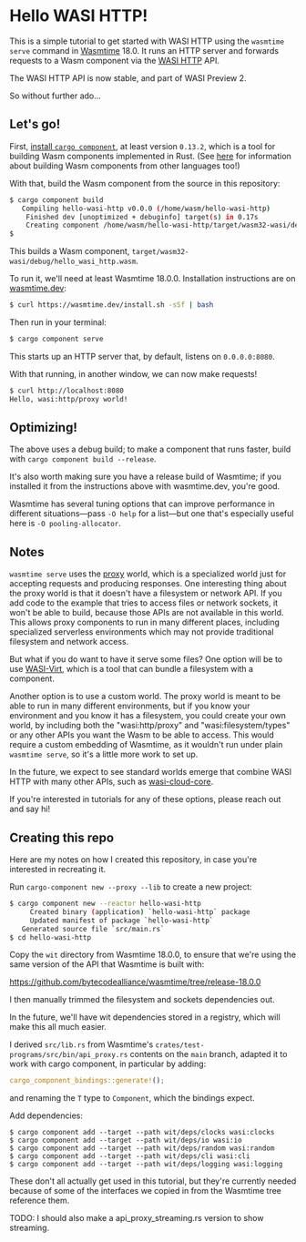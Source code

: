 # Hello WASI HTTP!

This is a simple tutorial to get started with WASI HTTP using the
`wasmtime serve` command in [Wasmtime] 18.0. It runs an HTTP server and
forwards requests to a Wasm component via the [WASI HTTP] API.

[Wasmtime]: https://wasmtime.dev
[WASI HTTP]: https://github.com/WebAssembly/wasi-http/

The WASI HTTP API is now stable, and part of WASI Preview 2.

So without further ado...

## Let's go!

First, [install `cargo component`](https://github.com/bytecodealliance/cargo-component#requirements),
at least version `0.13.2`, which is a tool for building Wasm components implemented in
Rust. (See [here] for information about building Wasm components from other
languages too!)

[here]: https://component-model.bytecodealliance.org/language-support.html

With that, build the Wasm component from the source in this repository:
```sh
$ cargo component build
   Compiling hello-wasi-http v0.0.0 (/home/wasm/hello-wasi-http)
    Finished dev [unoptimized + debuginfo] target(s) in 0.17s
    Creating component /home/wasm/hello-wasi-http/target/wasm32-wasi/debug/hello_wasi_http.wasm
$
```

This builds a Wasm component, `target/wasm32-wasi/debug/hello_wasi_http.wasm`.

To run it, we'll need at least Wasmtime 18.0.0. Installation instructions are
on [wasmtime.dev]:

```sh
$ curl https://wasmtime.dev/install.sh -sSf | bash
```

[wasmtime.dev]: https://wasmtime.dev/

Then run in your terminal:
```sh
$ cargo component serve
```
This starts up an HTTP server that, by default, listens on `0.0.0.0:8080`.

With that running, in another window, we can now make requests!
```sh
$ curl http://localhost:8080
Hello, wasi:http/proxy world!
```

## Optimizing!

The above uses a debug build; to make a component that runs faster, build
with `cargo component build --release`.

It's also worth making sure you have a release build of Wasmtime; if you
installed it from the instructions above with wasmtime.dev, you're good.

Wasmtime has several tuning options that can improve performance in different
situations&mdash;pass `-O help` for a list&mdash;but one that's especially
useful here is `-O pooling-allocator`.

## Notes

`wasmtime serve` uses the [proxy] world, which is a specialized world just for
accepting requests and producing responses. One interesting thing about the proxy
world is that it doesn't have a filesystem or network API. If you add code to the
example that tries to access files or network sockets, it won't be able to build,
because those APIs are not available in this world. This allows proxy components
to run in many different places, including specialized serverless environments
which may not provide traditional filesystem and network access.

But what if you do want to have it serve some files? One option will be to use
[WASI-Virt](https://github.com/bytecodealliance/WASI-Virt), which is a tool
that can bundle a filesystem with a component.

Another option is to use a custom world. The proxy world is meant to be able
to run in many different environments, but if you know your environment and
you know it has a filesystem, you could create your own world, by including
both the "wasi:http/proxy" and "wasi:filesystem/types" or any other APIs you want
the Wasm to be able to access. This would require a custom embedding of Wasmtime,
as it wouldn't run under plain `wasmtime serve`, so it's a little more work to
set up.

In the future, we expect to see standard worlds emerge that combine WASI HTTP
with many other APIs, such as [wasi-cloud-core].

[wasi-cloud-core]: https://github.com/WebAssembly/wasi-cloud-core

If you're interested in tutorials for any of these options, please reach out
and say hi!

[proxy]: https://github.com/WebAssembly/wasi-http/blob/main/wit/proxy.wit

## Creating this repo

Here are my notes on how I created this repository, in case you're interested
in recreating it.

Run `cargo-component new --proxy --lib` to create a new project:

```sh
$ cargo component new --reactor hello-wasi-http
     Created binary (application) `hello-wasi-http` package
     Updated manifest of package `hello-wasi-http`
   Generated source file `src/main.rs`
$ cd hello-wasi-http
```

Copy the `wit` directory from Wasmtime 18.0.0, to ensure that we're using the
same version of the API that Wasmtime is built with:

<https://github.com/bytecodealliance/wasmtime/tree/release-18.0.0>

I then manually trimmed the filesystem and sockets dependencies out.

In the future, we'll have wit dependencies stored in a registry, which will
make this all much easier.

I derived `src/lib.rs` from Wasmtime's
`crates/test-programs/src/bin/api_proxy.rs` contents on the `main` branch,
adapted it to work with cargo component, in particular by adding:

```rust
cargo_component_bindings::generate!();
```

and renaming the `T` type to `Component`, which the bindings expect.

Add dependencies:
```
$ cargo component add --target --path wit/deps/clocks wasi:clocks
$ cargo component add --target --path wit/deps/io wasi:io
$ cargo component add --target --path wit/deps/random wasi:random
$ cargo component add --target --path wit/deps/cli wasi:cli
$ cargo component add --target --path wit/deps/logging wasi:logging
```
These don't all actually get used in this tutorial, but they're currently
needed because of some of the interfaces we copied in from the Wasmtime tree
reference them.

TODO: I should also make a api_proxy_streaming.rs version to show streaming.
